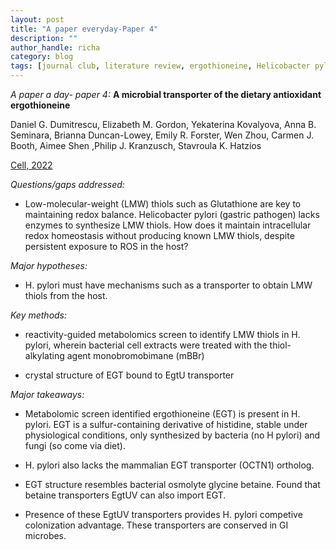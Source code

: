 ```yaml
---
layout: post
title: "A paper everyday-Paper 4"
description: ""
author_handle: richa
category: blog
tags: [journal club, literature review, ergothioneine, Helicobacter pylori, ABC transporter EgtUV, redox homeostasis, Low-molecular-weight (LMW) thiols, metabolomics, monobromobimane, OCTN1, glycine betaine ]
---
```

*A paper a day- paper 4:*
 **A microbial transporter of the dietary antioxidant ergothioneine**

Daniel G. Dumitrescu, Elizabeth M. Gordon, Yekaterina Kovalyova,  Anna B. Seminara, Brianna Duncan-Lowey, Emily R. Forster, Wen Zhou, Carmen J. Booth, Aimee Shen ,Philip J. Kranzusch, Stavroula K. Hatzios

[Cell, 2022](https://doi.org/10.1016/j.cell.2022.10.008)

*Questions/gaps addressed:* 

- Low-molecular-weight (LMW) thiols such as Glutathione are key to maintaining redox balance. Helicobacter pylori (gastric pathogen) lacks enzymes to synthesize LMW thiols. 
How does it maintain intracellular redox homeostasis without producing known LMW thiols, despite persistent exposure to ROS in the host?

*Major hypotheses:*

- H. pylori must have mechanisms such as a transporter to obtain LMW thiols from the host.

*Key methods:* 

- reactivity-guided metabolomics screen to identify LMW thiols in H. pylori, wherein bacterial cell extracts were treated with the thiol-alkylating agent monobromobimane (mBBr)

- crystal structure of EGT bound to EgtU transporter

*Major takeaways:*

- Metabolomic screen identified ergothioneine (EGT) is present in H. pylori. EGT is a sulfur-containing derivative of histidine, stable under physiological conditions, only synthesized by bacteria (no H pylori) and fungi (so come via diet). 

- H. pylori also lacks the mammalian EGT transporter (OCTN1) ortholog. 

- EGT structure resembles bacterial osmolyte glycine betaine. Found that betaine transporters EgtUV can also import EGT. 

- Presence of these EgtUV transporters provides H. pylori competive colonization advantage. These transporters are conserved in GI microbes.

 



